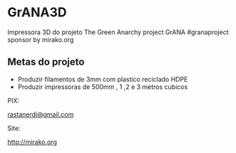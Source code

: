# GrANA3D
Impressora 3D do projeto The Green Anarchy project GrANA #granaproject sponsor by mirako.org

## Metas do projeto
- Produzir filamentos de 3mm com plastico reciclado HDPE
- Produzir impressoras de 500mm , 1 ,2 e 3 metros cubicos

PIX:

rastanerdi@gmail.com

Site:

http://mirako.org
